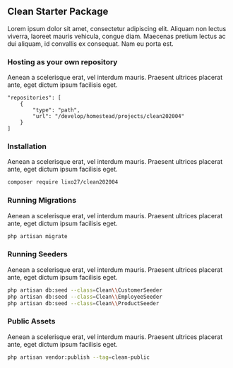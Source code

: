 ## Clean Starter Package

Lorem ipsum dolor sit amet, consectetur adipiscing elit. Aliquam non lectus viverra, laoreet mauris vehicula, congue diam. Maecenas pretium lectus ac dui aliquam, id convallis ex consequat. Nam eu porta est. 

### Hosting as your own repository

Aenean a scelerisque erat, vel interdum mauris. Praesent ultrices placerat ante, eget dictum ipsum facilisis eget.

```
"repositories": [
    {
        "type": "path",
        "url": "/develop/homestead/projects/clean202004"
    }
]
```

### Installation

Aenean a scelerisque erat, vel interdum mauris. Praesent ultrices placerat ante, eget dictum ipsum facilisis eget.

```bash
composer require lixo27/clean202004
```

### Running Migrations

Aenean a scelerisque erat, vel interdum mauris. Praesent ultrices placerat ante, eget dictum ipsum facilisis eget.

```bash
php artisan migrate
```

### Running Seeders

Aenean a scelerisque erat, vel interdum mauris. Praesent ultrices placerat ante, eget dictum ipsum facilisis eget.

```bash
php artisan db:seed --class=Clean\\CustomerSeeder
php artisan db:seed --class=Clean\\EmployeeSeeder
php artisan db:seed --class=Clean\\ProductSeeder
```

### Public Assets

Aenean a scelerisque erat, vel interdum mauris. Praesent ultrices placerat ante, eget dictum ipsum facilisis eget.

```bash
php artisan vendor:publish --tag=clean-public
```

